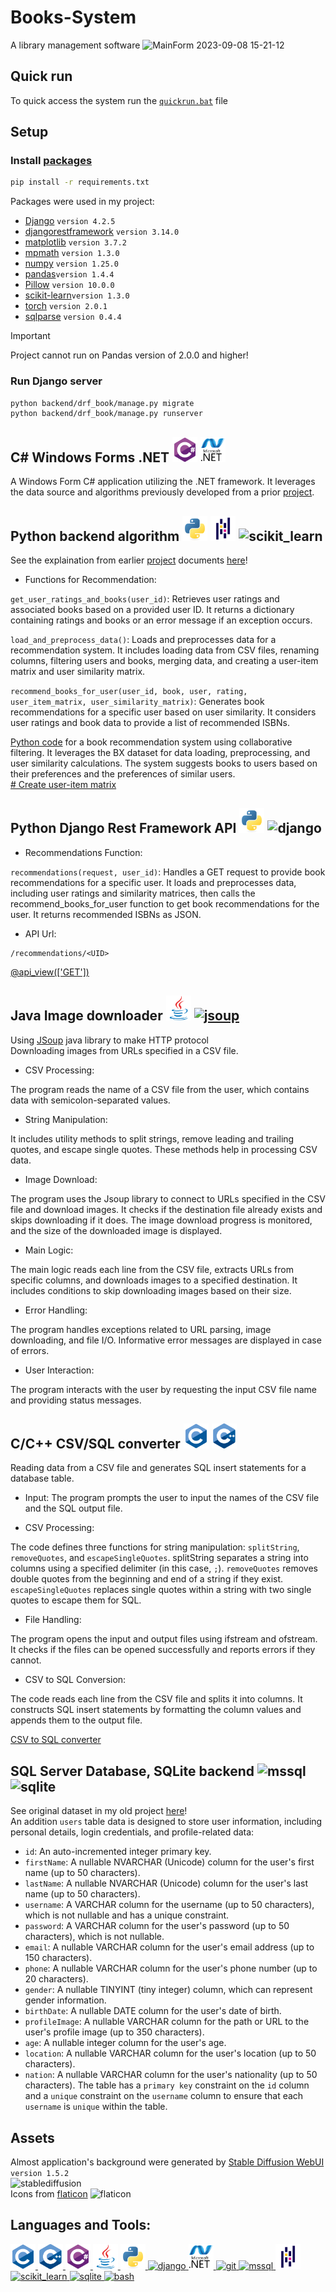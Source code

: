 # Books-System
A library management software
![MainForm 2023-09-08 15-21-12](https://github.com/da0ran9e/Books-System/assets/98570451/63761e59-f59a-4a01-a0c1-cea236c197d2)
## Quick run 
To quick access the system run the [`quickrun.bat`](https://github.com/da0ran9e/Books-System/blob/main/quickrun.bat) file

## Setup
### Install [packages](https://github.com/da0ran9e/Books-System/blob/main/requirements.txt)
```bash
pip install -r requirements.txt
```
Packages were used in my project:
- [Django](https://github.com/django/django) `version 4.2.5`
- [djangorestframework](https://github.com/encode/django-rest-framework) `version 3.14.0 `
- [matplotlib](https://github.com/matplotlib/matplotlib) `version 3.7.2`
- [mpmath](https://github.com/mpmath/mpmath) `version 1.3.0`
- [numpy](https://github.com/numpy/numpy) `version 1.25.0`
- [pandas](https://github.com/pandas-dev/pandas)`version 1.4.4`
- [Pillow](https://github.com/python-pillow/Pillow) `version 10.0.0`
- [scikit-learn](https://github.com/scikit-learn/scikit-learn)`version 1.3.0`
- [torch](https://github.com/torch/torch7) `version 2.0.1`
- [sqlparse](https://github.com/andialbrecht/sqlparse) `version 0.4.4`
> [!IMPORTANT]  
> Project cannot run on Pandas version of 2.0.0 and higher! <br />

### Run Django server
```bash
python backend/drf_book/manage.py migrate
python backend/drf_book/manage.py runserver
```

## C# Windows Forms .NET <img src="https://raw.githubusercontent.com/devicons/devicon/master/icons/csharp/csharp-original.svg" alt="csharp" width="40" height="40"/> <img src="https://raw.githubusercontent.com/devicons/devicon/master/icons/dot-net/dot-net-original-wordmark.svg" alt="dotnet" width="40" height="40"/>   

A Windows Form C# application utilizing the .NET framework. It leverages the data source and algorithms previously developed from a prior [project](https://github.com/da0ran9e/Book-Recommendation-System).<br />


##  Python backend algorithm <img src="https://raw.githubusercontent.com/devicons/devicon/master/icons/python/python-original.svg" alt="python" width="40" height="40"/> <img src="https://raw.githubusercontent.com/devicons/devicon/2ae2a900d2f041da66e950e4d48052658d850630/icons/pandas/pandas-original.svg" alt="pandas" width="40" height="40"/>  <img src="https://upload.wikimedia.org/wikipedia/commons/0/05/Scikit_learn_logo_small.svg" alt="scikit_learn" width="40" height="40"/>
See the explaination from earlier [project](https://github.com/da0ran9e/Book-Recommendation-System) documents [here](https://github.com/da0ran9e/Book-Recommendation-System/blob/main/Final_Report_Book_Rec.pdf)!
- Functions for Recommendation:

`get_user_ratings_and_books(user_id)`: Retrieves user ratings and associated books based on a provided user ID. It returns a dictionary containing ratings and books or an error message if an exception occurs.

`load_and_preprocess_data()`: Loads and preprocesses data for a recommendation system. It includes loading data from CSV files, renaming columns, filtering users and books, merging data, and creating a user-item matrix and user similarity matrix.

`recommend_books_for_user(user_id, book, user, rating, user_item_matrix, user_similarity_matrix)`: Generates book recommendations for a specific user based on user similarity. It considers user ratings and book data to provide a list of recommended ISBNs.

[Python code](/backend/drf_book/base/recommendation_module.py) for a book recommendation system using collaborative filtering. It leverages the BX dataset for data loading, preprocessing, and user similarity calculations. The system suggests books to users based on their preferences and the preferences of similar users. <br />
[# Create user-item matrix](https://github.com/da0ran9e/Books-System/blob/88fcad1d5682debac559cfef3459acb3780f7382/backend/drf_book/base/recommendation_module.py#L62-L72)

## Python Django Rest Framework API <img src="https://raw.githubusercontent.com/devicons/devicon/master/icons/python/python-original.svg" alt="python" width="40" height="40"/> <img src="https://cdn.worldvectorlogo.com/logos/django.svg" alt="django" width="40" height="40"/>  
- Recommendations Function:

`recommendations(request, user_id)`: Handles a GET request to provide book recommendations for a specific user. It loads and preprocesses data, including user ratings and similarity matrices, then calls the recommend_books_for_user function to get book recommendations for the user. It returns recommended ISBNs as JSON.
- API Url:
```
/recommendations/<UID>
```
[@api_view(['GET'])](https://github.com/da0ran9e/Books-System/blob/88fcad1d5682debac559cfef3459acb3780f7382/backend/drf_book/api/views.py#L67-L79)

## Java Image downloader <img src="https://raw.githubusercontent.com/devicons/devicon/master/icons/java/java-original.svg" alt="java" width="40" height="40"/> <a href="https://github.com/jhy/jsoup/"><img src="https://github.com/da0ran9e/Books-System/assets/98570451/74eeea65-2985-432c-a814-f7405ad5e7b1" alt="jsoup" width="30" height="30" /> </a>

Using [JSoup](https://github.com/da0ran9e/Books-System/blob/main/Automation/jsoup-1.15.4.jar) java library to make HTTP protocol <br />
Downloading images from URLs specified in a CSV file.
- CSV Processing:

The program reads the name of a CSV file from the user, which contains data with semicolon-separated values.
- String Manipulation:

It includes utility methods to split strings, remove leading and trailing quotes, and escape single quotes. These methods help in processing CSV data.
- Image Download:

The program uses the Jsoup library to connect to URLs specified in the CSV file and download images.
It checks if the destination file already exists and skips downloading if it does.
The image download progress is monitored, and the size of the downloaded image is displayed.
- Main Logic:

The main logic reads each line from the CSV file, extracts URLs from specific columns, and downloads images to a specified destination.
It includes conditions to skip downloading images based on their size.
- Error Handling:

The program handles exceptions related to URL parsing, image downloading, and file I/O.
Informative error messages are displayed in case of errors.
- User Interaction:

The program interacts with the user by requesting the input CSV file name and providing status messages.

## C/C++ CSV/SQL converter <img src="https://raw.githubusercontent.com/devicons/devicon/master/icons/c/c-original.svg" alt="c" width="40" height="40"/> <img src="https://raw.githubusercontent.com/devicons/devicon/master/icons/cplusplus/cplusplus-original.svg" alt="cplusplus" width="40" height="40"/>   
Reading data from a CSV file and generates SQL insert statements for a database table. 
- Input:
  The program prompts the user to input the names of the CSV file and the SQL output file.

- CSV Processing:

The code defines three functions for string manipulation: `splitString`, `removeQuotes`, and `escapeSingleQuotes`.
splitString separates a string into columns using a specified delimiter (in this case, `;`).
`removeQuotes` removes double quotes from the beginning and end of a string if they exist.
`escapeSingleQuotes` replaces single quotes within a string with two single quotes to escape them for SQL.
- File Handling:

The program opens the input and output files using ifstream and ofstream.
It checks if the files can be opened successfully and reports errors if they cannot.
- CSV to SQL Conversion:

The code reads each line from the CSV file and splits it into columns.
It constructs SQL insert statements by formatting the column values and appends them to the output file.

[CSV to SQL converter](https://github.com/da0ran9e/Books-System/blob/main/CSV2SQL.cpp)

## SQL Server Database, SQLite backend <img src="https://www.svgrepo.com/show/303229/microsoft-sql-server-logo.svg" alt="mssql" width="40" height="40"/> <img src="https://www.vectorlogo.zone/logos/sqlite/sqlite-icon.svg" alt="sqlite" width="40" height="40"/> 
See original dataset in my old project [here](https://github.com/da0ran9e/Book-Recommendation-System)!<br />
An addition `users` table data is designed to store user information, including personal details, login credentials, and profile-related data:
- `id`: An auto-incremented integer primary key.
- `firstName`: A nullable NVARCHAR (Unicode) column for the user's first name (up to 50 characters).
- `lastName`: A nullable NVARCHAR (Unicode) column for the user's last name (up to 50 characters).
- `username`: A VARCHAR column for the username (up to 50 characters), which is not nullable and has a unique constraint.
- `password`: A VARCHAR column for the user's password (up to 50 characters), which is not nullable.
- `email`: A nullable VARCHAR column for the user's email address (up to 150 characters).
- `phone`: A nullable VARCHAR column for the user's phone number (up to 20 characters).
- `gender`: A nullable TINYINT (tiny integer) column, which can represent gender information.
- `birthDate`: A nullable DATE column for the user's date of birth.
- `profileImage`: A nullable VARCHAR column for the path or URL to the user's profile image (up to 350 characters).
- `age`: A nullable integer column for the user's age.
- `location`: A nullable VARCHAR column for the user's location (up to 50 characters).
- `nation`: A nullable VARCHAR column for the user's nationality (up to 50 characters).
The table has a `primary key` constraint on the `id` column and a `unique` constraint on the `username` column to ensure that each `username` is `unique` within the table.
## Assets

Almost application's background were generated by [Stable Diffusion WebUI](https://github.com/AUTOMATIC1111/stable-diffusion-webui) `version 1.5.2`<br />
<img src="https://github.com/da0ran9e/Books-System/assets/98570451/c8cbc5a2-c0bb-444c-a888-e4daa79291db" alt="stablediffusion" width="140" height="140"/>
<br />
Icons from [flaticon](https://www.flaticon.com/) <img src="https://media.flaticon.com/dist/min/img/logo/flaticon_negative.svg" alt="flaticon"  height="40"/> 

## Languages and Tools:
  <a href="https://github.com/da0ran9e/Books-System#readme/## C/C++ CSV/SQL converter" target="_blank" rel="noreferrer"> 
    <img src="https://raw.githubusercontent.com/devicons/devicon/master/icons/c/c-original.svg" alt="c" width="40" height="40"/> 
  </a> 
  <a href="https://github.com/da0ran9e/Books-System#readme/## C/C++ CSV/SQL converter" target="_blank" rel="noreferrer"> 
    <img src="https://raw.githubusercontent.com/devicons/devicon/master/icons/cplusplus/cplusplus-original.svg" alt="cplusplus" width="40" height="40"/> 
  </a> 
  <a href="https://github.com/da0ran9e/Books-System#readme/## C# Windows Forms .NET" target="_blank" rel="noreferrer"> 
    <img src="https://raw.githubusercontent.com/devicons/devicon/master/icons/csharp/csharp-original.svg" alt="csharp" width="40" height="40"/> 
  </a> 
  <a href="https://github.com/da0ran9e/Books-System#readme/## Java Image downloader" target="_blank" rel="noreferrer"> 
    <img src="https://raw.githubusercontent.com/devicons/devicon/master/icons/java/java-original.svg" alt="java" width="40" height="40"/> 
  </a> 
  <a href="https://github.com/da0ran9e/Books-System#readme/## Python backend algorithm" target="_blank" rel="noreferrer"> 
    <img src="https://raw.githubusercontent.com/devicons/devicon/master/icons/python/python-original.svg" alt="python" width="40" height="40"/> 
  </a> 
  <a href="https://github.com/da0ran9e/Books-System#readme/" target="_blank" rel="noreferrer"> 
    <img src="https://cdn.worldvectorlogo.com/logos/django.svg" alt="django" width="40" height="40"/> 
  </a>
  <a href="https://github.com/da0ran9e/Books-System#readme/" target="_blank" rel="noreferrer"> 
    <img src="https://raw.githubusercontent.com/devicons/devicon/master/icons/dot-net/dot-net-original-wordmark.svg" alt="dotnet" width="40" height="40"/> 
  </a> 
  <a href="https://github.com/da0ran9e/Books-System#readme/" target="_blank" rel="noreferrer"> 
    <img src="https://www.vectorlogo.zone/logos/git-scm/git-scm-icon.svg" alt="git" width="40" height="40"/> 
  </a> 
  <a href="https://github.com/da0ran9e/Books-System#readme/" target="_blank" rel="noreferrer"> 
    <img src="https://www.svgrepo.com/show/303229/microsoft-sql-server-logo.svg" alt="mssql" width="40" height="40"/> 
  </a> 
  <a href="https://github.com/da0ran9e/Books-System#readme/## Python backend algorithm" target="_blank" rel="noreferrer"> 
    <img src="https://raw.githubusercontent.com/devicons/devicon/2ae2a900d2f041da66e950e4d48052658d850630/icons/pandas/pandas-original.svg" alt="pandas" width="40" height="40"/> 
  </a> 
  <a href="https://github.com/da0ran9e/Books-System#readme/## Python backend algorithm" target="_blank" rel="noreferrer"> 
    <img src="https://upload.wikimedia.org/wikipedia/commons/0/05/Scikit_learn_logo_small.svg" alt="scikit_learn" width="40" height="40"/> 
  </a> 
  <a href="https://github.com/da0ran9e/Books-System#readme/" target="_blank" rel="noreferrer"> 
    <img src="https://www.vectorlogo.zone/logos/sqlite/sqlite-icon.svg" alt="sqlite" width="40" height="40"/> 
  </a> 
  <a href="https://github.com/da0ran9e/Books-System#readme/" target="_blank" rel="noreferrer"> 
    <img src="https://www.vectorlogo.zone/logos/gnu_bash/gnu_bash-icon.svg" alt="bash" width="40" height="40"/> 
  </a> 
